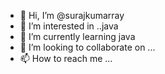 - 👋 Hi, I’m @surajkumarray
- 👀 I’m interested in ..java
- 🌱 I’m currently learning java
- 💞️ I’m looking to collaborate on ...
- 📫 How to reach me ...

<!---
surajkumarray/surajkumarray is a ✨ special ✨ repository because its `README.md` (this file) appears on your GitHub profile.
You can click the Preview link to take a look at your changes.
--->
